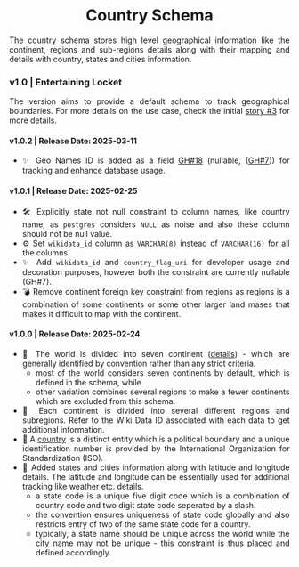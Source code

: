 <h1 align = "center">Country Schema</h1>

<div align = "justify">

The country schema stores high level geographical information like the continent, regions and sub-regions details along
with their mapping and details with country, states and cities information.

### v1.0 | Entertaining Locket

The version aims to provide a default schema to track geographical boundaries. For more details on the use case, check
the initial [story #3](https://github.com/digitphilia/dataway/issues/3) for more details.

#### v1.0.2 | Release Date: 2025-03-11

  * ✨ Geo Names ID is added as a field [GH#18](https://github.com/digitphilia/dataway/issues/18)
    (nullable, ([GH#7](https://github.com/digitphilia/dataway/issues/7))) for tracking and enhance database usage.

#### v1.0.1 | Release Date: 2025-02-25

  * 🛠️ Explicitly state not null constraint to column names, like country name, as `postgres` considers `NULL` as noise
    and also these column should not be null value.
  * ⚙️ Set `wikidata_id` column as `VARCHAR(8)` instead of `VARCHAR(16)` for all the columns.
  * ✨ Add `wikidata_id` and `country_flag_uri` for developer usage and decoration purposes, however both the constraint
    are currently nullable (GH#7).
  * 💣 Remove continent foreign key constraint from regions as regions is a combination of some continents or some other
    larger land mases that makes it difficult to map with the continent.

#### v1.0.0 | Release Date: 2025-02-24

  * 🎉 The world is divided into seven continent ([details](https://en.wikipedia.org/wiki/Continent)) - which are generally
    identified by convention rather than any strict criteria.
    - most of the world considers seven continents by default, which is defined in the schema, while
    - other variation combines several regions to make a fewer continents which are excluded from this schema.
  * 🎉 Each continent is divided into several different regions and subregions. Refer to the Wiki Data ID associated with
    each data to get additional information.
  * 🎉 A [country](https://en.wikipedia.org/wiki/Country) is a distinct entity which is a political boundary and a unique
    identification number is provided by the International Organization for Standardization (ISO).
  * 🎉 Added states and cities information along with latitude and longitude details. The latitude and longitude can be
    essentially used for additional tracking like weather etc. details.
    - a state code is a unique five digit code which is a combination of country code and two digit state code seperated by
      a slash.
    - the convention ensures uniqueness of state code globally and also restricts entry of two of the same state code for
      a country.
    - typically, a state name should be unique across the world while the city name may not be unique - this constraint is
      thus placed and defined accordingly.

</details>

</div>
